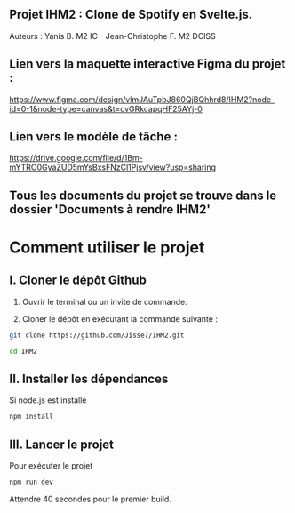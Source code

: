 ## Projet IHM2 : Clone de Spotify en Svelte.js. 

Auteurs : Yanis B. M2 IC - Jean-Christophe F. M2 DCISS

## Lien vers la maquette interactive Figma du projet : 

https://www.figma.com/design/vlmJAuTpbJ860QjBQhhrd8/IHM2?node-id=0-1&node-type=canvas&t=cvGRkcapqHF25AYj-0

## Lien vers le modèle de tâche : 

https://drive.google.com/file/d/1Bm-mYTRO0GyaZUD5mYsBxsFNzCl1Pjsv/view?usp=sharing

## Tous les documents du projet se trouve dans le dossier 'Documents à rendre IHM2'



# Comment utiliser le projet 

## I. Cloner le dépôt Github

1. Ouvrir le terminal ou un invite de commande.

2. Cloner le dépôt en exécutant la commande suivante : 

```bash
git clone https://github.com/Jisse7/IHM2.git
```
```bash
cd IHM2
```
## II. Installer les dépendances

Si node.js est installé 

```bash
npm install
```

## III. Lancer le projet

Pour exécuter le projet

```bash
npm run dev
```

Attendre 40 secondes pour le premier build.
